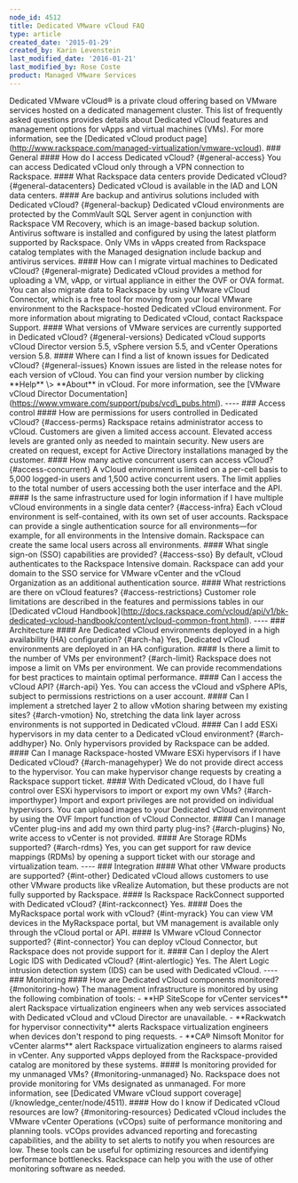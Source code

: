 ```yaml
---
node_id: 4512
title: Dedicated VMware vCloud FAQ
type: article
created_date: '2015-01-29'
created_by: Karin Levenstein
last_modified_date: '2016-01-21'
last_modified_by: Rose Coste
product: Managed VMware Services
---
```


Dedicated VMware vCloud&reg; is a private cloud offering based on VMware
services hosted on a dedicated management cluster. This list of
frequently asked questions provides details about Dedicated vCloud
features and management options for vApps and virtual machines (VMs).
For more information, see the \[Dedicated vCloud product
page\](http://www.rackspace.com/managed-virtualization/vmware-vcloud).
\#\#\# General \#\#\#\# How do I access Dedicated vCloud?
{\#general-access} You can access Dedicated vCloud only through a VPN
connection to Rackspace. \#\#\#\# What Rackspace data centers provide
Dedicated vCloud? {\#general-datacenters} Dedicated vCloud is available
in the IAD and LON data centers. \#\#\#\# Are backup and antivirus
solutions included with Dedicated vCloud? {\#general-backup} Dedicated
vCloud environments are protected by the CommVault SQL Server agent in
conjunction with Rackspace VM Recovery, which is an image-based backup
solution. Antivirus software is installed and configured by using the
latest platform supported by Rackspace. Only VMs in vApps created from
Rackspace catalog templates with the Managed designation include backup
and antivirus services. \#\#\#\# How can I migrate virtual machines to
Dedicated vCloud? {\#general-migrate} Dedicated vCloud provides a method
for uploading a VM, vApp, or virtual appliance in either the OVF or OVA
format. You can also migrate data to Rackspace by using VMware vCloud
Connector, which is a free tool for moving from your local VMware
environment to the Rackspace-hosted Dedicated vCloud environment. For
more information about migrating to Dedicated vCloud, contact Rackspace
Support. \#\#\#\# What versions of VMware services are currently
supported in Dedicated vCloud? {\#general-versions} Dedicated vCloud
supports vCloud Director version 5.5, vSphere version 5.5, and vCenter
Operations version 5.8. \#\#\#\# Where can I find a list of known issues
for Dedicated vCloud? {\#general-issues} Known issues are listed in the
release notes for each version of vCloud. You can find your version
number by clicking \*\*Help\*\* \\&gt; \*\*About\*\* in vCloud. For more
information, see the \[VMware vCloud Director
Documentation\](https://www.vmware.com/support/pubs/vcd\_pubs.html).
---- \#\#\# Access control \#\#\#\# How are permissions for users
controlled in Dedicated vCloud? {\#access-perms} Rackspace retains
administrator access to vCloud. Customers are given a limited access
account. Elevated access levels are granted only as needed to maintain
security. New users are created on request, except for Active Directory
installations managed by the customer. \#\#\#\# How many active
concurrent users can access vCloud? {\#access-concurrent} A vCloud
environment is limited on a per-cell basis to 5,000 logged-in users and
1,500 active concurrent users. The limit applies to the total number of
users accessing both the user interface and the API. \#\#\#\# Is the
same infrastructure used for login information if I have multiple vCloud
environments in a single data center? {\#access-infra} Each vCloud
environment is self-contained, with its own set of user accounts.
Rackspace can provide a single authentication source for all
environments&mdash;for example, for all environments in the Intensive domain.
Rackspace can create the same local users across all environments.
\#\#\#\# What single sign-on (SSO) capabilities are provided?
{\#access-sso} By default, vCloud authenticates to the Rackspace
Intensive domain. Rackspace can add your domain to the SSO service for
VMware vCenter and the vCloud Organization as an additional
authentication source. \#\#\#\# What restrictions are there on vCloud
features? {\#access-restrictions} Customer role limitations are
described in the features and permissions tables in our \[Dedicated
vCloud
Handbook\](http://docs.rackspace.com/vcloud/api/v1/bk-dedicated-vcloud-handbook/content/vcloud-common-front.html).
---- \#\#\# Architecture \#\#\#\# Are Dedicated vCloud environments
deployed in a high availability (HA) configuration? {\#arch-ha} Yes,
Dedicated vCloud environments are deployed in an HA configuration.
\#\#\#\# Is there a limit to the number of VMs per environment?
{\#arch-limit} Rackspace does not impose a limit on VMs per environment.
We can provide recommendations for best practices to maintain optimal
performance. \#\#\#\# Can I access the vCloud API? {\#arch-api} Yes. You
can access the vCloud and vSphere APIs, subject to permissions
restrictions on a user account. \#\#\#\# Can I implement a stretched
layer 2 to allow vMotion sharing between my existing sites?
{\#arch-vmotion} No, stretching the data link layer across environments
is not supported in Dedicated vCloud. \#\#\#\# Can I add ESXi
hypervisors in my data center to a Dedicated vCloud environment?
{\#arch-addhyper} No. Only hypervisors provided by Rackspace can be
added. \#\#\#\# Can I manage Rackspace-hosted VMware ESXi hypervisors if
I have Dedicated vCloud? {\#arch-managehyper} We do not provide direct
access to the hypervisor. You can make hypervisor change requests by
creating a Rackspace support ticket. \#\#\#\# With Dedicated vCloud, do
I have full control over ESXi hypervisors to import or export my own
VMs? {\#arch-importhyper} Import and export privileges are not provided
on individual hypervisors. You can upload images to your Dedicated
vCloud environment by using the OVF Import function of vCloud Connector.
\#\#\#\# Can I manage vCenter plug-ins and add my own third party
plug-ins? {\#arch-plugins} No, write access to vCenter is not provided.
\#\#\#\# Are Storage RDMs supported? {\#arch-rdms} Yes, you can get
support for raw device mappings (RDMs) by opening a support ticket with
our storage and virtualization team. ---- \#\#\# Integration \#\#\#\#
What other VMware products are supported? {\#int-other} Dedicated vCloud
allows customers to use other VMware products like vRealize Automation,
but these products are not fully supported by Rackspace. \#\#\#\# Is
Rackspace RackConnect supported with Dedicated vCloud?
{\#int-rackconnect} Yes. \#\#\#\# Does the MyRackspace portal work with
vCloud? {\#int-myrack} You can view VM devices in the MyRackspace
portal, but VM management is available only through the vCloud portal or
API. \#\#\#\# Is VMware vCloud Connector supported? {\#int-connector}
You can deploy vCloud Connector, but Rackspace does not provide support
for it. \#\#\#\# Can I deploy the Alert Logic IDS with Dedicated vCloud?
{\#int-alertlogic} Yes. The Alert Logic intrusion detection system (IDS)
can be used with Dedicated vCloud. ---- \#\#\# Monitoring \#\#\#\# How
are Dedicated vCloud components monitored? {\#monitoring-how} The
management infrastructure is monitored by using the following
combination of tools: - \*\*HP SiteScope for vCenter services\*\* alert
Rackspace virtualization engineers when any web services associated with
Dedicated vCloud and vCloud Director are unavailable. - \*\*Rackwatch
for hypervisor connectivity\*\* alerts Rackspace virtualization
engineers when devices don't respond to ping requests. - \*\*CA&reg; Nimsoft
Monitor for vCenter alarms\*\* alert Rackspace virtualization engineers
to alarms raised in vCenter. Any supported vApps deployed from the
Rackspace-provided catalog are monitored by these systems. \#\#\#\# Is
monitoring provided for my unmanaged VMs? {\#monitoring-unmanaged} No.
Rackspace does not provide monitoring for VMs designated as unmanaged.
For more information, see \[Dedicated VMware vCloud support
coverage\](/knowledge\_center/node/4511). \#\#\#\# How do I know if
Dedicated vCloud resources are low? {\#monitoring-resources} Dedicated
vCloud includes the VMware vCenter Operations (vCOps) suite of
performance monitoring and planning tools. vCOps provides advanced
reporting and forecasting capabilities, and the ability to set alerts to
notify you when resources are low. These tools can be useful for
optimizing resources and identifying performance bottlenecks. Rackspace
can help you with the use of other monitoring software as needed.

